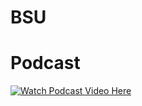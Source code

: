 # BSU
# Podcast  

[![Watch Podcast Video Here](https://img.youtube.com/vi/98_LY3ECEl0/0.jpg)](https://www.youtube.com/embed/98_LY3ECEl0)
